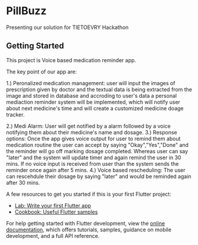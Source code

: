 # PillBuzz

Presenting our solution for TIETOEVRY Hackathon

## Getting Started

This project is Voice based medication reminder app.

The key point of our app are:

1.) Peronalized medication management:
user will input the images of prescription given by doctor and the textual data is being extracted from the image and stored in database and accroding to user's data a personal mediaction reminder system will be implemented, which will notify user about next medicine's time and will create a customized medicine doage tracker.

2.) Medi Alarm: 
User will get notified by a alarm followed by a voice notifying them about their medicine's name and dosage.
3.) Response options:
Once the app gives voice output for user to remind them about medication routine the user can accept by saying "Okay","Yes","Done" and the reminder will go off marking dosage completed. Whereas user can say "later" and the system will update timer and again remind the user in 30 mins. If no voice input is received from user than the system sends the reminder once again after 5 mins.
4.) Voice based rescheduling:
The user can rescehdule their dosage by saying "later" and would be reminded again after 30 mins. 


A few resources to get you started if this is your first Flutter project:

- [Lab: Write your first Flutter app](https://docs.flutter.dev/get-started/codelab)
- [Cookbook: Useful Flutter samples](https://docs.flutter.dev/cookbook)

For help getting started with Flutter development, view the
[online documentation](https://docs.flutter.dev/), which offers tutorials,
samples, guidance on mobile development, and a full API reference.
